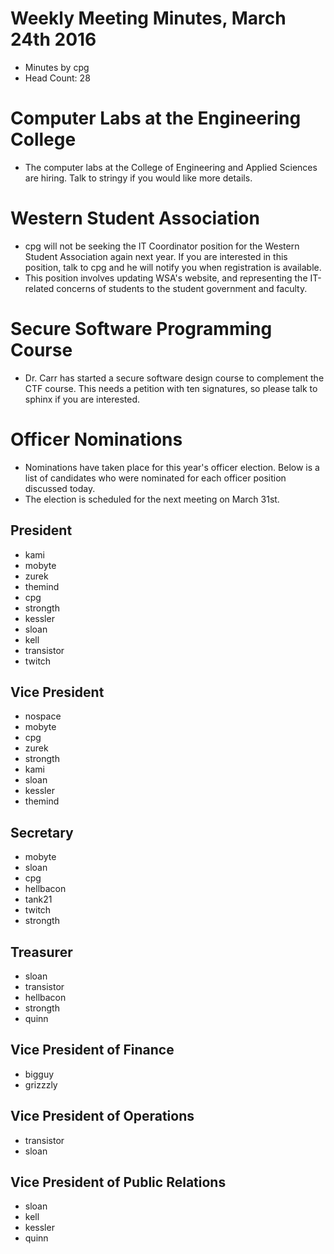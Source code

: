 # Weekly Meeting Minutes, March 24th 2016

- Minutes by cpg
- Head Count: 28

# Computer Labs at the Engineering College

- The computer labs at the College of Engineering and Applied Sciences are hiring. Talk to stringy if you would like more details. 

# Western Student Association

- cpg will not be seeking the IT Coordinator position for the Western Student Association again next year. If you are interested in this position, talk to cpg and he will notify you when registration is available.
- This position involves updating WSA's website, and representing the IT-related concerns of students to the student government and faculty.

# Secure Software Programming Course

- Dr. Carr has started a secure software design course to complement the CTF course. This needs a petition with ten signatures, so please talk to sphinx if you are interested.

# Officer Nominations

- Nominations have taken place for this year's officer election. Below is a list of candidates who were nominated for each officer position discussed today.
- The election is scheduled for the next meeting on March 31st.

## President

- kami
- mobyte
- zurek
- themind
- cpg
- strongth
- kessler
- sloan
- kell
- transistor
- twitch

## Vice President

- nospace
- mobyte
- cpg
- zurek
- strongth
- kami
- sloan
- kessler
- themind

## Secretary

- mobyte
- sloan
- cpg
- hellbacon
- tank21
- twitch
- strongth

## Treasurer

- sloan
- transistor
- hellbacon
- strongth
- quinn

## Vice President of Finance

- bigguy
- grizzzly

## Vice President of Operations

- transistor
- sloan

## Vice President of Public Relations

- sloan
- kell
- kessler
- quinn

